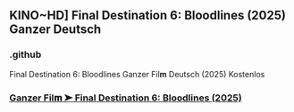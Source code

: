 ## KINO~HD] Final Destination 6: Bloodlines (2025) Ganzer Deutsch

### .github

Final Destination 6: Bloodlines Ganzer Fil𝐦 Deutsch (2025) Kostenlos

### [Ganzer Fil𝐦 ➤ Final Destination 6: Bloodlines (2025)](https://watching4khdmovies.blogspot.com/2025/05/final-destination-de.html)
